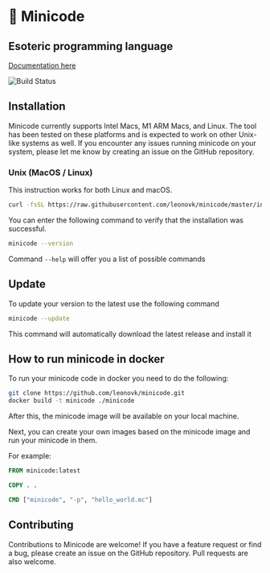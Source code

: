 # 👹 Minicode

## Esoteric programming language

[Documentation here](https://leonovk.github.io/minicode/)

![Build Status](https://github.com/leonovk/minicode/actions/workflows/ci.yml/badge.svg)

## Installation

Minicode currently supports Intel Macs, M1 ARM Macs, and Linux. The tool has been tested on these platforms and is expected to work on other Unix-like systems as well. If you encounter any issues running minicode on your system, please let me know by creating an issue on the GitHub repository.

### Unix (MacOS / Linux)

This instruction works for both Linux and macOS.

```bash
curl -fsSL https://raw.githubusercontent.com/leonovk/minicode/master/install.sh | bash
```

You can enter the following command to verify that the installation was successful.

```bash
minicode --version
```

Command `--help` will offer you a list of possible commands

## Update

To update your version to the latest use the following command

```bash
minicode --update
```

This command will automatically download the latest release and install it

## How to run minicode in docker

To run your minicode code in docker you need to do the following:

```bash
git clone https://github.com/leonovk/minicode.git
docker build -t minicode ./minicode
```

After this, the minicode image will be available on your local machine.

Next, you can create your own images based on the minicode image and run your minicode in them.

For example:

```Dockerfile
FROM minicode:latest

COPY . .

CMD ["minicode", "-p", "hello_world.mc"]
```

## Contributing

Contributions to Minicode are welcome! If you have a feature request or find a bug, please create an issue on the GitHub repository. Pull requests are also welcome.
